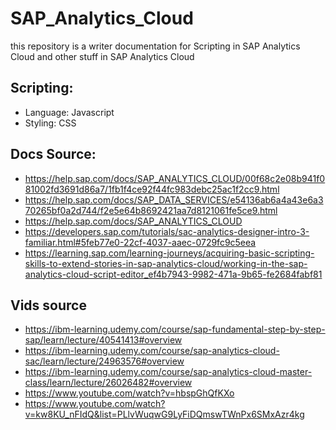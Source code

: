 # SAP_Analytics_Cloud

this repository is a writer documentation for Scripting in SAP Analytics Cloud and other stuff in SAP Analytics Cloud

## Scripting:
- Language: Javascript
- Styling: CSS

## Docs Source:
- https://help.sap.com/docs/SAP_ANALYTICS_CLOUD/00f68c2e08b941f081002fd3691d86a7/1fb1f4ce92f44fc983debc25ac1f2cc9.html
- https://help.sap.com/docs/SAP_DATA_SERVICES/e54136ab6a4a43e6a370265bf0a2d744/f2e5e64b8692421aa7d8121061fe5ce9.html
- https://help.sap.com/docs/SAP_ANALYTICS_CLOUD
- https://developers.sap.com/tutorials/sac-analytics-designer-intro-3-familiar.html#5feb77e0-22cf-4037-aaec-0729fc9c5eea
- https://learning.sap.com/learning-journeys/acquiring-basic-scripting-skills-to-extend-stories-in-sap-analytics-cloud/working-in-the-sap-analytics-cloud-script-editor_ef4b7943-9982-471a-9b65-fe2684fabf81

## Vids source
- https://ibm-learning.udemy.com/course/sap-fundamental-step-by-step-sap/learn/lecture/40541413#overview
- https://ibm-learning.udemy.com/course/sap-analytics-cloud-sac/learn/lecture/24963576#overview
- https://ibm-learning.udemy.com/course/sap-analytics-cloud-master-class/learn/lecture/26026482#overview
- https://www.youtube.com/watch?v=hbspGhQfKXo
- https://www.youtube.com/watch?v=kw8KU_nFIdQ&list=PLlvWuqwG9LyFiDQmswTWnPx6SMxAzr4kg
